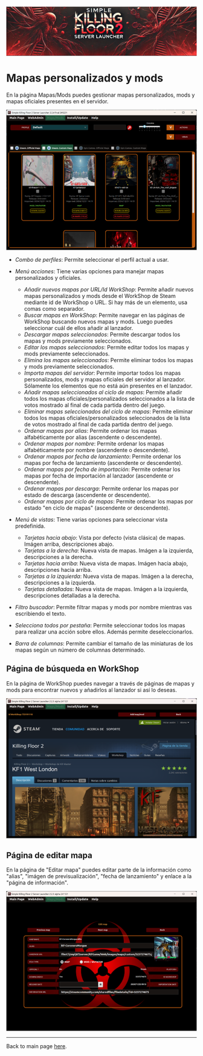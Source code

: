 ![Logo](../images/kf2banner.png)

# Mapas personalizados y mods

En la página Mapas/Mods puedes gestionar mapas personalizados, mods y mapas oficiales presentes en el servidor.

![Launcher screenshot](../images/screenshot04.png)

* _Combo de perfiles_: Permite seleccionar el perfil actual a usar.

* _Menú acciones_: Tiene varias opciones para manejar mapas personalizados y oficiales.
  * _Añadir nuevos mapas por URL/Id WorkShop_: Permite añadir nuevos mapas personalizados y mods desde el WorkShop de Steam mediante id de WorkShop o URL. Si hay más de un elemento, usa comas como separador.
  * _Buscar mapas en WorkShop_: Permite navegar en las páginas de WorkShop buscando nuevos mapas y mods. Luego puedes seleccionar cuál de ellos añadir al lanzador.
  * _Descargar mapas seleccionados_: Permite descargar todos los mapas y mods previamente seleccionados.
  * _Editar los mapas seleccionados_: Permite editar todos los mapas y mods previamente seleccionados.
  * _Elimina los mapas seleccionados_: Permite eliminar todos los mapas y mods previamente seleccionados.
  * _Importa mapas del servidor_: Permite importar todos los mapas personalizados, mods y mapas oficiales del servidor al lanzador. Sólamente los elementos que no está aún presentes en el lanzador.
  * _Añadir mapas seleccionados al ciclo de mapas_: Permite añadir todos los mapas oficiales/personalizados seleccionados a la lista de votos mostrado al final de cada partida dentro del juego.
  * _Eliminar mapas seleccionados del ciclo de mapas_: Permite eliminar todos los mapas oficiales/personalizados seleccionados de la lista de votos mostrado al final de cada partida dentro del juego.
  * _Ordenar mapas por alias_: Permite ordenar los mapas alfabéticamente por alias (ascendente o descendente).
  * _Ordenar mapas por nombre_: Permite ordenar los mapas alfabéticamente por nombre (ascendente o descendente).
  * _Ordenar mapas por fecha de lanzamiento_: Permite ordenar los mapas por fecha de lanzamiento (ascendente or descendente).
  * _Ordenar mapas por fecha de importación_: Permite ordenar los mapas por fecha de importación al lanzador (ascendente or descendente).
  * _Ordenar mapas por descarga_: Permite ordenar los mapas por estado de descarga (ascendente or descendente).
  * _Ordenar mapas por ciclo de mapas_: Permite ordenar los mapas por estado "en ciclo de mapas" (ascendente or descendente).

* _Menú de vistas_: Tiene varias opciones para seleccionar vista predefinida.
  * _Tarjetas hacia abajo_: Vista por defecto (vista clásica) de mapas. Imágen arriba, descripciones abajo.
  * _Tarjetas a la derecha_: Nueva vista de mapas. Imágen a la izquierda, descripciones a la derecha.
  * _Tarjetas hacia arriba_: Nueva vista de mapas. Imágen hacia abajo, descripciones hacia arriba.
  * _Tarjetas a la izquierda_: Nueva vista de mapas. Imágen a la derecha, descripciones a la izquierda.
  * _Tarjetas detalladas_: Nueva vista de mapas. Imágen a la izquierda, descripciones detalladas a la derecha.

* _Filtro buscador_: Permite filtrar mapas y mods por nombre mientras vas escribiendo el texto. 

* _Selecciona todos por pestaña_: Permite seleccionar todos los mapas para realizar una acción sobre ellos. Además permite deseleccionarlos.

* _Barra de columnas_: Permite cambiar el tamaño de las miniaturas de los mapas según un número de columnas determinado. 

## Página de búsqueda en WorkShop

En la página de WorkShop puedes navegar a través de páginas de mapas y mods para encontrar nuevos y añadirlos al lanzador si así lo deseas.

![Launcher screenshot](../images/screenshot05.png)

## Página de editar mapa

En la página de "Editar mapa" puedes editar parte de la información como "alias", "imágen de previsualización", "fecha de lanzamiento" y enlace a la "página de información".

![Launcher screenshot](../images/screenshot12.png)

---
Back to main page [here](../../LEEME.md).